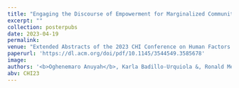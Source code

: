 ```yaml
---
title: "Engaging the Discourse of Empowerment for Marginalized Communities Through Research and Design Participation"
excerpt: ""
collection: posterpubs
date: 2023-04-19
permalink:
venue: "Extended Abstracts of the 2023 CHI Conference on Human Factors in Computing Systems (CHI '23)."
paperurl: 'https://dl.acm.org/doi/pdf/10.1145/3544549.3585678'
image:
authors: '<b>Oghenemaro Anuyah</b>, Karla Badillo-Urquiola &, Ronald Metoyer.'
abv: CHI23
---
```

